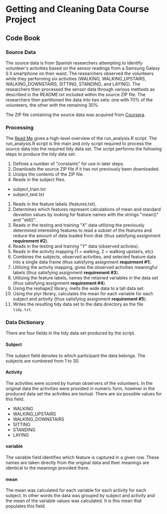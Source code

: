 Getting and Cleaning Data Course Project
========

## Code Book

### Source Data

The source data is from Spanish researchers attempting to identify volunteer's activities based on the sensor readings from a Samsung Galaxy S II smartphone on their waist. The researchers observed the volunteers while they performing six activities (WALKING, WALKING_UPSTAIRS, WALKING_DOWNSTAIRS, SITTING, STANDING, and LAYING). The researchers then processed the sensor data through various methods as described in the README.txt included within the source ZIP file. The researchers then partitioned the data into two sets: one with 70% of the volunteers, the other with the remaining 30%.

The ZIP file containing the source data was acquired from [Coursera](https://d396qusza40orc.cloudfront.net/getdata%2Fprojectfiles%2FUCI%20HAR%20Dataset.zip).

### Processing

The [Read Me](README.md) gives a high-level overview of the run_analysis.R script. The run_analysis.R script is the main and only script required to process the source data into the required tidy data set. The script performs the following steps to produce the tidy data set:

1. Defines a number of "constants" for use in later steps.
1. Downloads the source ZIP file if it has not previously been downloaded.
1. Unzips the contents of the ZIP file.
1. Reads in the subject files.
  * subject_train.txt
  * subject_test.txt
1. Reads in the feature labels (features.txt).
1. Determines which features represent calculations of mean and standard deviation values by looking for feature names with the strings "mean()" and "std()".
1. Reads in the testing and training "X" data utilizing the previously determined interesting features to read a subset of the features and reduce the amount of data loaded from disk (thus satisfying assignment **requirement #2**).
1. Reads in the testing and training "Y" data (observed activies).
1. Reads in the activity mapping (1 = walking, 2 = walking upstairs, etc).
1. Combines the subjects, observed activities, and selected feature data into a single data frame (thus satisfying assignment **requirment #1**).
1. Utilizing the activity mapping, gives the observed activities meaningful labels (thus satisfying assignment **requirement #3**).
1. Utilizing the feature labels, names the retained variables in the data set (thus satisfying assignment **requirement #4**).
1. Using the reshape2 library, melts the wide data to a tall data set.
1. Using the plyr library, calculates the mean for each variable for each subject and activity (thus satisfying assignment **requirement #5**). 
1. Writes the resulting tidy data set to the data directory as the file `tidy.txt`.

### Data Dictionary
There are four fields in the tidy data set produced by the script.

#### Subject
The subject field denotes to which participant the data belongs. The subjects are numbered from 1 to 30.

#### Activity
The activities were scored by human observers of the volunteers. In the original data the activities were provided in numeric form, however in the produced data set the activities are textual. There are six possible values for this field.
* WALKING
* WALKING_UPSTAIRS
* WALKING_DOWNSTAIRS
* SITTING
* STANDING
* LAYING

#### variable
The variable field identifies which feature is captured in a given row. These names are taken directly from the original data and their meanings are identical to the meanings provided there.

#### mean
The mean was calculated for each variable for each activity for each subject. In other words the data was grouped by subject and activity and the mean of the variable values was calculated. It is this mean that populates this field.
